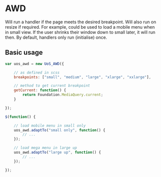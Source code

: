 # AWD

Will run a handler if the page meets the desired breakpoint. Will also run on resize
if required. For example, could be used to load a mobile menu when in small view. If
the user shrinks their window down to small later, it will run then. By default, handlers
only run (initialise) once.

## Basic usage

```javascript
var uos_awd = new UoS_AWD({

    // as defined in scss
    breakpoints: ["small", "medium", "large", "xlarge", "xxlarge"],

    // method to get current breakpoint
    getCurrent: function() {
        return Foundation.MediaQuery.current;
    }

});

$(function() {

	// load mobile menu in small only
    uos_awd.adaptTo("small only", function() {
		// ...
	});

    // load mega menu in large up
    uos_awd.adaptTo("large up", function() {
		// ...
	});

});
```
